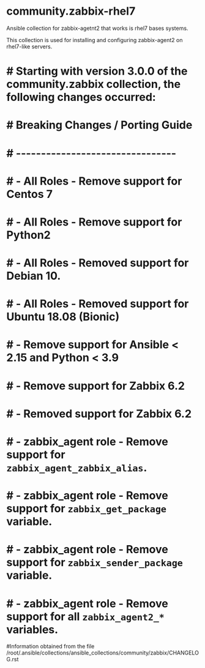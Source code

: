 # community.zabbix-rhel7
Ansible collection for zabbix-agetnt2 that works is rhel7 bases systems.


This collection is used for installing and configuring zabbix-agent2 on rhel7-like servers.


# # Starting with version 3.0.0 of the community.zabbix collection, the following changes occurred:

# # Breaking Changes / Porting Guide
# # --------------------------------

# # - All Roles - Remove support for Centos 7
# # - All Roles - Remove support for Python2
# # - All Roles - Removed support for Debian 10.
# # - All Roles - Removed support for Ubuntu 18.08 (Bionic)
# # - Remove support for Ansible < 2.15 and Python < 3.9
# # - Remove support for Zabbix 6.2
# # - Removed support for Zabbix 6.2
# # - zabbix_agent role - Remove support for `zabbix_agent_zabbix_alias`.
# # - zabbix_agent role - Remove support for `zabbix_get_package` variable.
# # - zabbix_agent role - Remove support for `zabbix_sender_package` variable.
# # - zabbix_agent role - Remove support for all `zabbix_agent2_*` variables.

#Information obtained from the file /root/.ansible/collections/ansible_collections/community/zabbix/CHANGELOG.rst

